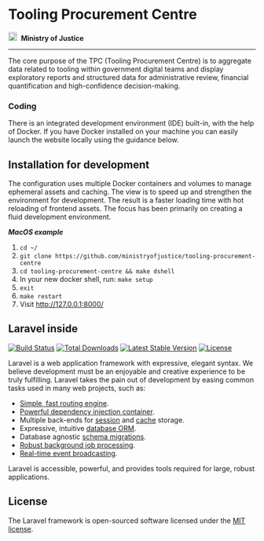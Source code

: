 # Tooling Procurement Centre
<img src="https://www.gov.uk/assets/collections/govuk_publishing_components/crests/org_crest_18px-7026afebba9918a0830ebf68cf496cbb0b81f3514b884dc2c32904780baa3368.png" width="18">&nbsp;&nbsp;**Ministry of Justice**

---

The core purpose of the TPC (Tooling Procurement Centre) is to aggregate data related to tooling within government digital teams and display exploratory reports and structured data for administrative review, financial quantification and high-confidence decision-making.

### Coding
There is an integrated development environment (IDE) built-in, with the help of Docker. If you have Docker installed on your machine you can easily launch the website locally using the guidance below.

## Installation for development

The configuration uses multiple Docker containers and volumes to manage ephemeral assets and caching. The view is to speed up and strengthen the environment for development. The result is a faster loading time with hot reloading of frontend assets. The focus has been primarily on creating a fluid development environment.

***MacOS example***
1. `cd ~/`
2. `git clone https://github.com/ministryofjustice/tooling-procurement-centre`
3. `cd tooling-procurement-centre && make dshell`
4. In your new docker shell, run: `make setup`
5. `exit`
6. `make restart`
7. Visit http://127.0.0.1:8000/


## Laravel inside
<a href="https://travis-ci.org/laravel/framework"><img src="https://travis-ci.org/laravel/framework.svg" alt="Build Status"></a>
<a href="https://packagist.org/packages/laravel/framework"><img src="https://img.shields.io/packagist/dt/laravel/framework" alt="Total Downloads"></a>
<a href="https://packagist.org/packages/laravel/framework"><img src="https://img.shields.io/packagist/v/laravel/framework" alt="Latest Stable Version"></a>
<a href="https://packagist.org/packages/laravel/framework"><img src="https://img.shields.io/packagist/l/laravel/framework" alt="License"></a>

Laravel is a web application framework with expressive, elegant syntax. We believe development must be an enjoyable and creative experience to be truly fulfilling. Laravel takes the pain out of development by easing common tasks used in many web projects, such as:

- [Simple, fast routing engine](https://laravel.com/docs/routing).
- [Powerful dependency injection container](https://laravel.com/docs/container).
- Multiple back-ends for [session](https://laravel.com/docs/session) and [cache](https://laravel.com/docs/cache) storage.
- Expressive, intuitive [database ORM](https://laravel.com/docs/eloquent).
- Database agnostic [schema migrations](https://laravel.com/docs/migrations).
- [Robust background job processing](https://laravel.com/docs/queues).
- [Real-time event broadcasting](https://laravel.com/docs/broadcasting).

Laravel is accessible, powerful, and provides tools required for large, robust applications.

## License

The Laravel framework is open-sourced software licensed under the [MIT license](https://opensource.org/licenses/MIT).
